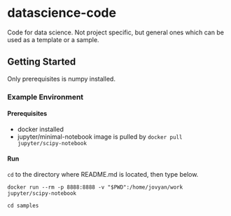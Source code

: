# datascience-code

Code for data science. Not project specific, but general ones which can be used as a template or a sample. 

## Getting Started

Only prerequisites is numpy installed.

### Example Environment

#### Prerequisites
- docker installed 
- jupyter/minimal-notebook image is pulled by `docker pull jupyter/scipy-notebook`

#### Run 

`cd` to the directory where README.md is located, then type below. 

```
docker run --rm -p 8888:8888 -v "$PWD":/home/jovyan/work jupyter/scipy-notebook

cd samples
```